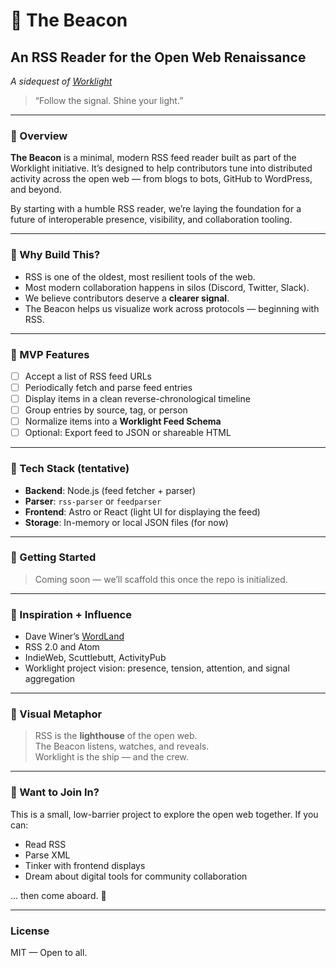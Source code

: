 
# 🧡 The Beacon  
## An RSS Reader for the Open Web Renaissance  
*A sidequest of [Worklight](https://github.com/your-worklight-link)*

> “Follow the signal. Shine your light.”

---

### 📖 Overview

**The Beacon** is a minimal, modern RSS feed reader built as part of the Worklight initiative. It’s designed to help contributors tune into distributed activity across the open web — from blogs to bots, GitHub to WordPress, and beyond.

By starting with a humble RSS reader, we’re laying the foundation for a future of interoperable presence, visibility, and collaboration tooling.

---

### 🔦 Why Build This?

- RSS is one of the oldest, most resilient tools of the web.
- Most modern collaboration happens in silos (Discord, Twitter, Slack).
- We believe contributors deserve a **clearer signal**.
- The Beacon helps us visualize work across protocols — beginning with RSS.

---

### 🚧 MVP Features

- [ ] Accept a list of RSS feed URLs
- [ ] Periodically fetch and parse feed entries
- [ ] Display items in a clean reverse-chronological timeline
- [ ] Group entries by source, tag, or person
- [ ] Normalize items into a **Worklight Feed Schema**
- [ ] Optional: Export feed to JSON or shareable HTML

---

### 🧱 Tech Stack (tentative)

- **Backend**: Node.js (feed fetcher + parser)
- **Parser**: `rss-parser` or `feedparser`
- **Frontend**: Astro or React (light UI for displaying the feed)
- **Storage**: In-memory or local JSON files (for now)

---

### 🧪 Getting Started

> Coming soon — we’ll scaffold this once the repo is initialized.

---

### 🧠 Inspiration + Influence

- Dave Winer’s [WordLand](http://scripting.com/)
- RSS 2.0 and Atom
- IndieWeb, Scuttlebutt, ActivityPub
- Worklight project vision: presence, tension, attention, and signal aggregation

---

### 🌊 Visual Metaphor

> RSS is the **lighthouse** of the open web.  
> The Beacon listens, watches, and reveals.  
> Worklight is the ship — and the crew.

---

### 🫶 Want to Join In?

This is a small, low-barrier project to explore the open web together. If you can:
- Read RSS
- Parse XML
- Tinker with frontend displays
- Dream about digital tools for community collaboration

... then come aboard. 🌟

---

### License

MIT — Open to all.


